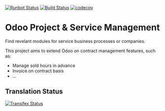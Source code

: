 [![Runbot Status](https://runbot.odoo-community.org/runbot/badge/flat/140/11.0.svg)](https://runbot.odoo-community.org/runbot/repo/github-com-oca-project-140)
[![Build Status](https://travis-ci.org/OCA/project.svg?branch=11.0)](https://travis-ci.org/OCA/project)
[![codecov](https://codecov.io/gh/OCA/project/branch/11.0/graph/badge.svg)](https://codecov.io/gh/OCA/project)

Odoo Project & Service Management
=================================

Find revelant modules for service business processes or companies.

This project aims to extend Odoo on contract management features, such as:

  * Manage sold hours in advance
  * Invoice on contract basis
  * ...



Translation Status
------------------
[![Transifex Status](https://www.transifex.com/projects/p/OCA-project-11-0/chart/image_png)](https://www.transifex.com/projects/p/OCA-project-11-0)
